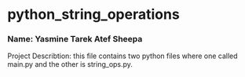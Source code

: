 # python_string_operations
### Name: Yasmine Tarek Atef Sheepa
Project Describtion: this file contains two python files where one called main.py and the other is string_ops.py.
